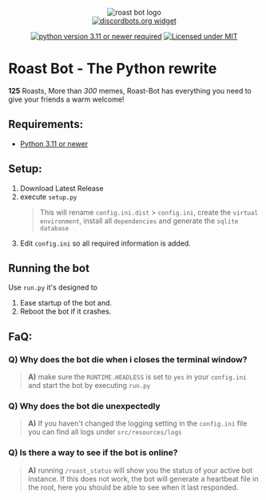 
<p align="center">
   <img src="https://user-images.githubusercontent.com/36930869/44614153-d8fe7a80-a7dc-11e8-98f3-c3e83a29b266.PNG" alt="roast bot logo"><br>
   <a href="https://discordbots.org/bot/461361233644355595"><img src="https://discordbots.org/api/widget/461361233644355595.svg" alt="discordbots.org widget" /></a>
</p>
<p align="center">
   <a href="https://www.python.org/"><img src="https://img.shields.io/badge/Python->%3D%203.11-blue?style=for-the-badge&logo=python" alt="python version 3.11 or newer required"/></a>
   <a href="https://github.com/ElheroLeGoat/Roast-Bot-Python/blob/master/LICENSE"><img src="https://img.shields.io/badge/license-MIT-blue?style=for-the-badge&logo=conventionalcommits" alt="Licensed under MIT"/></a>
</p>

# Roast Bot - The Python rewrite
**125** Roasts, More than *300* memes, Roast-Bot has everything you need to give your friends a warm welcome!

## Requirements:
- [Python 3.11 or newer](https://www.python.org/downloads/)

## Setup:
1. Download Latest Release
2. execute `setup.py`
   > This will rename `config.ini.dist` > `config.ini`, create the `virtual environment`, install all `dependencies` and generate the `sqlite database`
3. Edit `config.ini` so all required information is added.

## Running the bot
Use `run.py` it's designed to 
1. Ease startup of the bot and.
2. Reboot the bot if it crashes.
## FaQ:
### Q) Why does the bot die when i closes the terminal window?
> **A)** make sure the `RUNTIME.HEADLESS` is set to `yes` in your `config.ini` and start the bot by executing `run.py`

### Q) Why does the bot die unexpectedly
> **A)** If you haven't changed the logging setting in the `config.ini` file you can find all logs under `src/resources/logs`

### Q) Is there a way to see if the bot is online?
> **A)** running `/roast_status` will show you the status of your active bot instance.
> If this does not work, the bot will generate a heartbeat file in the root, here you should be able to see when it last responded.
